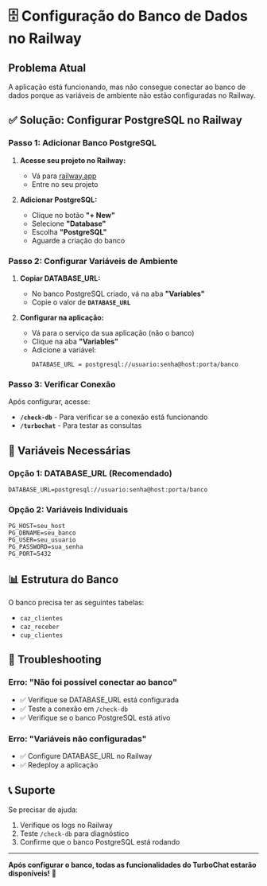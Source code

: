 # 🗄️ Configuração do Banco de Dados no Railway

## Problema Atual

A aplicação está funcionando, mas não consegue conectar ao banco de dados porque as variáveis de ambiente não estão configuradas no Railway.

## ✅ Solução: Configurar PostgreSQL no Railway

### Passo 1: Adicionar Banco PostgreSQL

1. **Acesse seu projeto no Railway:**
   - Vá para [railway.app](https://railway.app)
   - Entre no seu projeto

2. **Adicionar PostgreSQL:**
   - Clique no botão **"+ New"**
   - Selecione **"Database"**
   - Escolha **"PostgreSQL"**
   - Aguarde a criação do banco

### Passo 2: Configurar Variáveis de Ambiente

1. **Copiar DATABASE_URL:**
   - No banco PostgreSQL criado, vá na aba **"Variables"**
   - Copie o valor de **`DATABASE_URL`**

2. **Configurar na aplicação:**
   - Vá para o serviço da sua aplicação (não o banco)
   - Clique na aba **"Variables"**
   - Adicione a variável:
     ```
     DATABASE_URL = postgresql://usuario:senha@host:porta/banco
     ```

### Passo 3: Verificar Conexão

Após configurar, acesse:
- **`/check-db`** - Para verificar se a conexão está funcionando
- **`/turbochat`** - Para testar as consultas

## 🔧 Variáveis Necessárias

### Opção 1: DATABASE_URL (Recomendado)
```
DATABASE_URL=postgresql://usuario:senha@host:porta/banco
```

### Opção 2: Variáveis Individuais
```
PG_HOST=seu_host
PG_DBNAME=seu_banco
PG_USER=seu_usuario
PG_PASSWORD=sua_senha
PG_PORT=5432
```

## 📊 Estrutura do Banco

O banco precisa ter as seguintes tabelas:
- `caz_clientes`
- `caz_receber`
- `cup_clientes`

## 🚨 Troubleshooting

### Erro: "Não foi possível conectar ao banco"
- ✅ Verifique se DATABASE_URL está configurada
- ✅ Teste a conexão em `/check-db`
- ✅ Verifique se o banco PostgreSQL está ativo

### Erro: "Variáveis não configuradas"
- ✅ Configure DATABASE_URL no Railway
- ✅ Redeploy a aplicação

## 📞 Suporte

Se precisar de ajuda:
1. Verifique os logs no Railway
2. Teste `/check-db` para diagnóstico
3. Confirme que o banco PostgreSQL está rodando

---

**Após configurar o banco, todas as funcionalidades do TurboChat estarão disponíveis!** 🚀